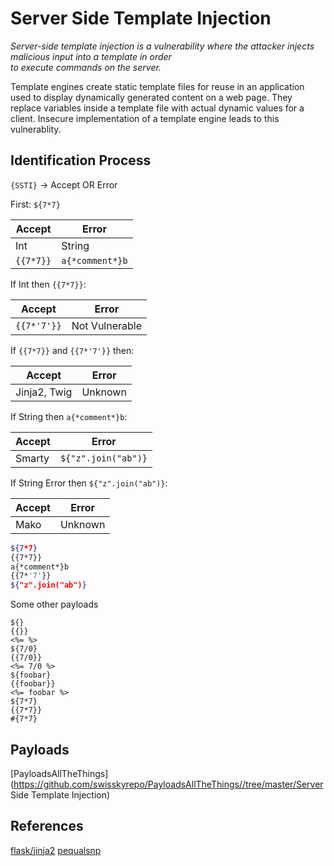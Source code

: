 # Server Side Template Injection
*Server-side template injection is a vulnerability where the attacker injects malicious input into a template in order  
to execute commands on the server.*

Template engines create static template files for reuse in an application used to display dynamically generated content on a web page. They replace variables inside a template file with actual dynamic values for a client. Insecure implementation of a template engine leads to this vulnerablity.

## Identification Process
`{SSTI}` ->  Accept OR Error

First: `${7*7}` 

Accept | Error
--- | ---
Int	| String		
`{{7*7}}` | `a{*comment*}b`

If Int then `{{7*7}}`:

Accept | Error
--- | ---
`{{7*'7'}}` | Not Vulnerable

If `{{7*7}}` and `{{7*'7'}}`  then:

Accept | Error
--- | ---
Jinja2, Twig | Unknown

If String then `a{*comment*}b`:

Accept | Error
--- | ---
Smarty | `${"z".join("ab")}`


If String Error then `${"z".join("ab")}`:

Accept | Error
--- | ---
Mako | Unknown

```bash
${7*7}
{{7*7}}
a{*comment*}b
{{7*'7'}}
${"z".join("ab")}
```

Some other payloads
```
${}
{{}}
<%= %>
${7/0}
{{7/0}}
<%= 7/0 %>
${foobar}
{{foobar}}
<%= foobar %>
${7*7}
{{7*7}}
#{7*7}
```

## Payloads
[PayloadsAllTheThings](https://github.com/swisskyrepo/PayloadsAllTheThings//tree/master/Server Side Template Injection)

## References

[flask/jinja2](https://medium.com/@nyomanpradipta120/ssti-in-flask-jinja2-20b068fdaeee)
[pequalsnp](https://pequalsnp-team.github.io/cheatsheet/flask-jinja2-ssti)